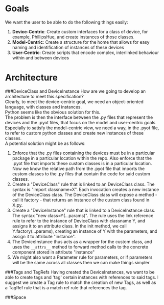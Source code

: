 # Goals
We want the user to be able to do the following things easily:

1. **Device-Centric**: Create custom interfaces for a class of device, for example, PhillipsHue, and create instances of those classes.
2. **Model-Centric**: Create a structure for the home that allows for easy naming and identification of instances of these devices
3. **User-Centric**: Create scripts that encode complex, interlinked behaviour within and between devices

# Architecture

###DeviceClass and DeviceInstance
How are we going to develop an architecture to meet this specification? \
Clearly, to meet the device-centric goal, we need an object-oriented language, with classes and instances.\
Python seems like the obvious solution for this.\
The problem is then the interface between the .py files that represent the devices and the .pyot files, that focus on the model and user-centric goals.\
Especially to satisfy the model-centric view, we need a way, in the .pyot file, to refer to custom python classes and create new instances of these classes.\
A potential solution might be as follows:
1. Enforce that the .py files containing the devices must be in a particular package in a particular location within the repo. Also enforce that the .pyot file that imports these custom classes is in a particular location. Now we know the relative path from the .pyot file that imports the custom classes to the .py files that contain the code for said custom classes. 
2. Create a "DeviceClass" rule that is linked to an DeviceClass class. The syntax is "import classname=X". Each invocation creates a new instance of the DeviceClass class. The DeviceClass class will expose a method - call it factory - that returns an instance of the custom class found in X.py.
3. Create a "DeviceInstance" rule that is linked to a DeviceInstance class. The syntax "new class=Y(...params)". The rule uses the link reference rule to refer to the instance of DeviceClass with classname Y, and assigns it to an attribute class. In the init method, we call Y.factory(...params), creating an instance of Y with the parameters, and assign it to attribute "instance".
4. The DeviceInstance thus acts as a wrapper for the custom class, and uses the `__attrs__` method to forward method calls to the concrete component stored in attribute "instance"
5. We might also want a Parameter rule for parameters, or if parameters will be the same across all classes then we can make things simpler

###Tags and TagRefs
Having created the DeviceInstances, we want to be able to create tags and 'tag' certain instances with references to said tags.
I suggest we create a Tag rule to match the creation of new Tags, as well as a TagRef rule that is a match ref rule that references the tag.

###Space

